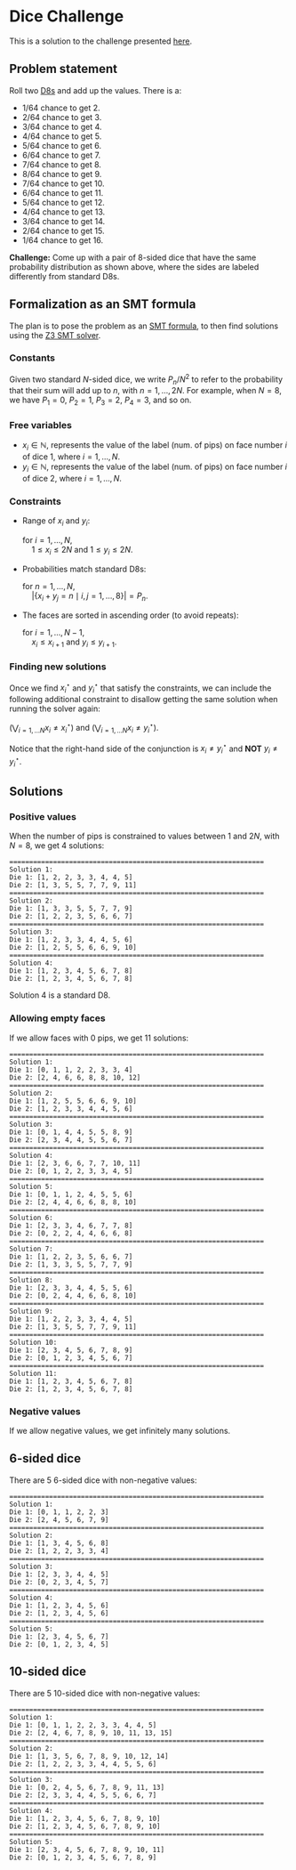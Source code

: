 # Dice Challenge

This is a solution to the challenge presented
[here](https://www.youtube.com/watch?v=p0J8kIoQF6I).

## Problem statement

Roll two [D8s](https://en.wikipedia.org/wiki/Dice#Common_variations) and add up
the values. There is a:
* 1/64 chance to get 2.
* 2/64 chance to get 3.
* 3/64 chance to get 4.
* 4/64 chance to get 5.
* 5/64 chance to get 6.
* 6/64 chance to get 7.
* 7/64 chance to get 8.
* 8/64 chance to get 9.
* 7/64 chance to get 10.
* 6/64 chance to get 11.
* 5/64 chance to get 12.
* 4/64 chance to get 13.
* 3/64 chance to get 14.
* 2/64 chance to get 15.
* 1/64 chance to get 16.

**Challenge:** Come up with a pair of 8-sided dice that have the same
probability distribution as shown above, where the sides are labeled
differently from standard D8s.

## Formalization as an SMT formula

The plan is to pose the problem as an [SMT
formula](https://en.wikipedia.org/wiki/Satisfiability_modulo_theories), to then
find solutions using the [Z3 SMT solver](https://github.com/Z3Prover/z3).

### Constants

Given two standard $N$-sided dice, we write $P_n/N^2$ to refer to the probability 
that their sum will add up to $n$, with $n = 1, \dots, 2N$. For example, when $N = 8$,
we have $P_1 = 0$, $P_2 = 1$, $P_3 = 2$, $P_4 = 3$, and so on.

### Free variables

* $x_i \in \mathbb{N}$, represents the value of the label (num. of pips) on face number
  $i$ of dice 1, where $i = 1, \dots, N$.
* $y_i \in \mathbb{N}$, represents the value of the label (num. of pips) on face number
  $i$ of dice 2, where $i = 1, \dots, N$.

### Constraints

* Range of $x_i$ and $y_i$: 
  
  for $i = 1, \dots, N$,  
  $\quad 1 \leq x_i \leq 2N \text{ and } 1 \leq y_i \leq 2N.$

* Probabilities match standard D8s: 

  for $n = 1, \dots, N$,  
  $\quad |\lbrace x_i + y_j = n  \mid i, j = 1, \dots, 8 \rbrace| = P_n.$

* The faces are sorted in ascending order (to avoid repeats): 

  for $i = 1, \dots, N - 1$,  
  $\quad x_i \leq x_{i + 1} \text{ and } y_i \leq y_{i + 1}.$

### Finding new solutions

Once we find $x^\star_i$ and $y^\star_i$ that satisfy the constraints, we can include the
following additional constraint to disallow getting the same solution when
running the solver again:

$(\bigvee_{i = 1, \dots N} x_i \neq x^\star_i) \text{ and } (\bigvee_{i = 1, \dots N} x_i \neq y^\star_i).$

Notice that the right-hand side of the conjunction is $x_i \neq y^\star_i$ and
**NOT** $y_i \neq y^\star_i$.

## Solutions

### Positive values

When the number of pips is constrained to values between $1$ and $2N$, with $N = 8$, we
get 4 solutions:
```
================================================================
Solution 1:
Die 1: [1, 2, 2, 3, 3, 4, 4, 5]
Die 2: [1, 3, 5, 5, 7, 7, 9, 11]
================================================================
Solution 2:
Die 1: [1, 3, 3, 5, 5, 7, 7, 9]
Die 2: [1, 2, 2, 3, 5, 6, 6, 7]
================================================================
Solution 3:
Die 1: [1, 2, 3, 3, 4, 4, 5, 6]
Die 2: [1, 2, 5, 5, 6, 6, 9, 10]
================================================================
Solution 4:
Die 1: [1, 2, 3, 4, 5, 6, 7, 8]
Die 2: [1, 2, 3, 4, 5, 6, 7, 8]
```

Solution 4 is a standard D8.

### Allowing empty faces

If we allow faces with 0 pips, we get 11 solutions:

```
================================================================
Solution 1:
Die 1: [0, 1, 1, 2, 2, 3, 3, 4]
Die 2: [2, 4, 6, 6, 8, 8, 10, 12]
================================================================
Solution 2:
Die 1: [1, 2, 5, 5, 6, 6, 9, 10]
Die 2: [1, 2, 3, 3, 4, 4, 5, 6]
================================================================
Solution 3:
Die 1: [0, 1, 4, 4, 5, 5, 8, 9]
Die 2: [2, 3, 4, 4, 5, 5, 6, 7]
================================================================
Solution 4:
Die 1: [2, 3, 6, 6, 7, 7, 10, 11]
Die 2: [0, 1, 2, 2, 3, 3, 4, 5]
================================================================
Solution 5:
Die 1: [0, 1, 1, 2, 4, 5, 5, 6]
Die 2: [2, 4, 4, 6, 6, 8, 8, 10]
================================================================
Solution 6:
Die 1: [2, 3, 3, 4, 6, 7, 7, 8]
Die 2: [0, 2, 2, 4, 4, 6, 6, 8]
================================================================
Solution 7:
Die 1: [1, 2, 2, 3, 5, 6, 6, 7]
Die 2: [1, 3, 3, 5, 5, 7, 7, 9]
================================================================
Solution 8:
Die 1: [2, 3, 3, 4, 4, 5, 5, 6]
Die 2: [0, 2, 4, 4, 6, 6, 8, 10]
================================================================
Solution 9:
Die 1: [1, 2, 2, 3, 3, 4, 4, 5]
Die 2: [1, 3, 5, 5, 7, 7, 9, 11]
================================================================
Solution 10:
Die 1: [2, 3, 4, 5, 6, 7, 8, 9]
Die 2: [0, 1, 2, 3, 4, 5, 6, 7]
================================================================
Solution 11:
Die 1: [1, 2, 3, 4, 5, 6, 7, 8]
Die 2: [1, 2, 3, 4, 5, 6, 7, 8]
```

### Negative values

If we allow negative values, we get infinitely many solutions.

## 6-sided dice

There are 5 6-sided dice with non-negative values:

```
================================================================
Solution 1:
Die 1: [0, 1, 1, 2, 2, 3]
Die 2: [2, 4, 5, 6, 7, 9]
================================================================
Solution 2:
Die 1: [1, 3, 4, 5, 6, 8]
Die 2: [1, 2, 2, 3, 3, 4]
================================================================
Solution 3:
Die 1: [2, 3, 3, 4, 4, 5]
Die 2: [0, 2, 3, 4, 5, 7]
================================================================
Solution 4:
Die 1: [1, 2, 3, 4, 5, 6]
Die 2: [1, 2, 3, 4, 5, 6]
================================================================
Solution 5:
Die 1: [2, 3, 4, 5, 6, 7]
Die 2: [0, 1, 2, 3, 4, 5]
```

## 10-sided dice

There are 5 10-sided dice with non-negative values:

```
================================================================
Solution 1:
Die 1: [0, 1, 1, 2, 2, 3, 3, 4, 4, 5]
Die 2: [2, 4, 6, 7, 8, 9, 10, 11, 13, 15]
================================================================
Solution 2:
Die 1: [1, 3, 5, 6, 7, 8, 9, 10, 12, 14]
Die 2: [1, 2, 2, 3, 3, 4, 4, 5, 5, 6]
================================================================
Solution 3:
Die 1: [0, 2, 4, 5, 6, 7, 8, 9, 11, 13]
Die 2: [2, 3, 3, 4, 4, 5, 5, 6, 6, 7]
================================================================
Solution 4:
Die 1: [1, 2, 3, 4, 5, 6, 7, 8, 9, 10]
Die 2: [1, 2, 3, 4, 5, 6, 7, 8, 9, 10]
================================================================
Solution 5:
Die 1: [2, 3, 4, 5, 6, 7, 8, 9, 10, 11]
Die 2: [0, 1, 2, 3, 4, 5, 6, 7, 8, 9]
```
